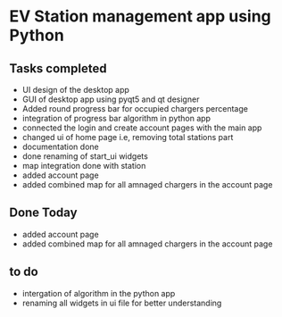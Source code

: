 # EV Station management app using Python

## Tasks completed
- UI design of the desktop app
- GUI of desktop app using pyqt5 and qt  designer
- Added round progress bar for occupied chargers percentage
- integration of progress bar algorithm in python app
- connected the login and create account pages with the main app
- changed ui of home page i.e, removing total stations part
- documentation done
- done renaming of start_ui widgets
- map integration done with station
- added account page 
- added combined map for all amnaged chargers in the account page

## Done Today
- added account page 
- added combined map for all amnaged chargers in the account page

## to do
- intergation of algorithm in the python app
- renaming all widgets in ui file for better understanding

